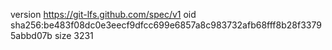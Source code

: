 version https://git-lfs.github.com/spec/v1
oid sha256:be483f08dc0e3eecf9dfcc699e6857a8c983732afb68fff8b28f33795abbd07b
size 3231
